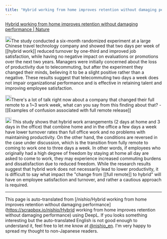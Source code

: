 ```yaml
---
title: "Hybrid working from home improves retention without damaging performance"
---
```


[Hybrid working from home improves retention without damaging performance | Nature](https://www.nature.com/articles/s41586-024-07500-2)

<img src='https://scrapbox.io/api/pages/nishio-en/o1 Pro/icon' alt='o1 Pro.icon' height="19.5"/>The study conducted a six-month randomized experiment at a large Chinese travel technology company and showed that two days per week of [[hybrid work]] reduced turnover by one-third and improved job satisfaction, while having no negative impact on evaluations or promotions over the next two years. Managers were initially concerned about the loss of productivity due to telecommuting, but after the experiment they changed their minds, believing it to be a slight positive rather than a negative. These results suggest that telecommuting two days a week does not impair organizational performance and is effective in retaining talent and improving employee satisfaction.

<img src='https://scrapbox.io/api/pages/nishio-en/nishio/icon' alt='nishio.icon' height="19.5"/>There's a lot of talk right now about a company that changed their full remote to a 1~3 work week, what can you say from this finding about that?
    - [[Examples of confusion associated with full remote release]]

<img src='https://scrapbox.io/api/pages/nishio-en/o1 Pro/icon' alt='o1 Pro.icon' height="19.5"/>
This study shows that hybrid work arrangements (2 days at home and 3 days in the office) that combine home and in the office a few days a week have lower turnover rates than full office work and no problems with maintaining productivity. On the other hand, the conditions are reversed in the case under discussion, which is the transition from fully remote to coming to work one to three days a week. In other words, if employees who originally had a high degree of freedom by staying at home all day are asked to come to work, they may experience increased commuting burdens and dissatisfaction due to reduced freedom. While the research results suggest that hybrid work does not necessarily lead to lower productivity, it is difficult to say what impact the "change from [[full remote]] to hybrid" will have on employee satisfaction and turnover, and rather a cautious approach is required.

---
This page is auto-translated from [/nishio/Hybrid working from home improves retention without damaging performance](https://scrapbox.io/nishio/Hybrid working from home improves retention without damaging performance) using DeepL. If you looks something interesting but the auto-translated English is not good enough to understand it, feel free to let me know at [@nishio_en](https://twitter.com/nishio_en). I'm very happy to spread my thought to non-Japanese readers.